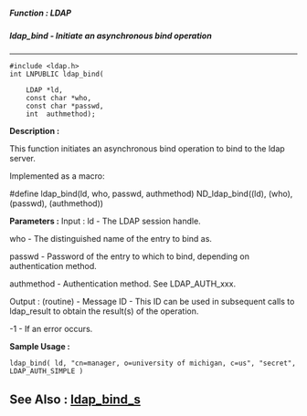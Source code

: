 ##### Function : LDAP
##### ldap_bind - Initiate an asynchronous bind operation
---
```
#include <ldap.h>
int LNPUBLIC ldap_bind(

	LDAP *ld,
	const char *who,
	const char *passwd,
	int  authmethod);
```
**Description :**

This function initiates an asynchronous bind operation to bind to the ldap 
server.

Implemented as a macro:

#define ldap_bind(ld, who, passwd, authmethod) ND_ldap_bind((ld), (who), 
(passwd), (authmethod))

**Parameters :**
Input :
ld  -  The LDAP session handle.

who  -  The distinguished name of the entry to bind as.

passwd  -  Password of the entry to which to bind, depending on authentication method.

authmethod  -  Authentication method.  See LDAP_AUTH_xxx.

Output :
(routine)  -  Message ID - This ID can be used in subsequent calls to ldap_result to obtain the result(s) of the operation.

-1 - If an error occurs.



**Sample Usage :**
```
ldap_bind( ld, "cn=manager, o=university of michigan, c=us", "secret", 
LDAP_AUTH_SIMPLE )
```
**See Also :**
[ldap_bind_s](/domino-c-api-docs/reference/Func/ldap_bind_s)
---
